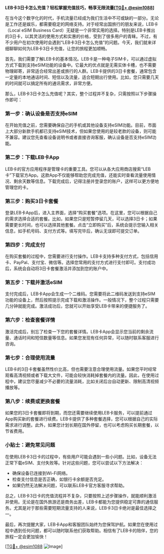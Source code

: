 **LEB卡3日卡怎么充值？轻松掌握充值技巧，畅享无限流量[[TG💪+ @esim1088](https://t.me/s/esim1088)]**

在当今这个数字化的时代，手机流量已经成为我们生活中不可或缺的一部分。无论是工作还是娱乐，都需要稳定的网络支持。对于经常出国旅行的朋友来说，LEB卡（Local eSIM Business Card）无疑是一个非常实用的选择。特别是LEB卡推出的3日卡，以其灵活的使用方式和实惠的价格，受到了很多用户的青睐。不过，有不少用户在初次使用时会遇到“LEB卡3日卡怎么充值”的问题。今天，我们就来详细聊聊如何为LEB卡3日卡充值，让您的旅程更加顺畅。

首先，我们需要了解LEB卡的基本情况。LEB卡是一种电子SIM卡，可以通过虚拟方式下载到支持eSIM功能的设备中。它最大的优点就是无需实体卡槽，也不需要物理邮寄，非常适合经常出差或旅行的人群。LEB卡提供的3日卡套餐，通常包含一定量的本地通话时间、短信以及流量，适合短期出行使用。比如，您只需要几天的时间就可以搞定所有的通讯需求，非常方便。

那么，LEB卡3日卡怎么充值呢？其实，整个过程并不复杂，只需按照以下步骤操作即可：

### **第一步：确认设备是否支持eSIM**
在开始充值之前，您需要确保自己的手机或其他设备支持eSIM功能。目前，市面上大部分新款手机都已支持eSIM技术，但如果您使用的是较老款的设备，则可能不兼容。建议您先查看设备说明书或者直接咨询客服，确认设备是否支持eSIM功能。

### **第二步：下载LEB卡App**
LEB卡的官方应用程序是管理卡的重要工具。您可以从各大应用商店搜索“LEB卡”下载官方App。这款App不仅能够帮助您完成充值，还能实时查看流量使用情况、剩余天数等信息。下载完成后，记得注册并登录您的账户，这样可以更方便地管理您的卡。

### **第三步：购买3日卡套餐**
登录LEB卡App后，进入主界面，选择“购买套餐”选项。在这里，您可以根据自己的需求选择合适的套餐。比如，如果您只是短暂停留几天，可以选择3日卡；如果需要更长时间，也可以选择其他套餐。点击“立即购买”后，系统会提示您输入相关信息，如手机号码、支付方式等。填写完毕后，确认无误即可提交订单。

### **第四步：完成支付**
在购买套餐的过程中，您需要进行支付操作。LEB卡支持多种支付方式，包括信用卡、PayPal、支付宝、微信等。选择您常用的支付方式进行支付即可。支付成功后，系统会自动将3日卡套餐激活并添加到您的账户中。

### **第五步：下载并激活eSIM**
支付完成后，LEB卡App会生成一个二维码。您需要将此二维码发送到支持eSIM功能的设备上，然后按照提示完成下载和激活操作。一般情况下，整个过程只需要几分钟就能完成。激活成功后，您就可以开始享受LEB卡带来的便捷服务了。

### **第六步：检查套餐详情**
激活完成后，别忘了检查一下您的套餐详情。LEB卡App会显示您当前的剩余流量、通话时间和短信数量等信息。如果您发现有任何异常，可以随时联系客服进行咨询。

### **第七步：合理使用流量**
LEB卡的3日卡套餐虽然性价比高，但也需要注意合理使用流量。如果您平时经常观看高清视频或者下载大文件，可能会较快消耗掉套餐内的流量。因此，在使用过程中，建议您尽量减少不必要的流量消耗，比如关闭后台自动更新、限制高清视频播放等。

### **第八步：续费或更换套餐**
如果您的3日卡套餐即将到期，而您还需要继续使用LEB卡服务，可以提前通过App购买新的套餐进行续费。LEB卡提供了多种套餐选择，您可以根据自己的实际需求进行调整。此外，如果您计划长期在国外停留，也可以考虑购买长期套餐，以节省费用。

### **小贴士：避免常见问题**
在使用LEB卡3日卡的过程中，有些用户可能会遇到一些小问题。比如，设备无法正常下载eSIM、支付失败等。针对这些问题，您可以尝试以下方法解决：
- 确保设备已连接到Wi-Fi网络。
- 检查支付信息是否正确，如银行卡余额是否充足。
- 如果仍然无法解决问题，可以联系LEB卡官方客服寻求帮助。

总之，LEB卡3日卡的充值流程并不复杂，只要按照上述步骤操作，就能顺利激活并使用。无论是在国外旅游还是商务出差，LEB卡都能为您提供稳定可靠的通信服务。尤其是对于那些需要短期流量支持的人来说，LEB卡3日卡绝对是最佳选择之一。

最后，再次提醒大家，LEB卡App和客服团队始终为您保驾护航。如果您在使用过程中遇到任何问题，都可以随时联系他们获取帮助。相信有了LEB卡的陪伴，您的旅程一定会更加愉快！

[[TG💪+ @esim1088](https://t.me/s/esim1088) ![Image](https://i.postimg.cc/4NQfJmqS/Snipaste-2025-05-13-00-14-12.png)]